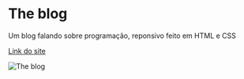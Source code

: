 # The blog

Um blog falando sobre programação, reponsivo feito em HTML e CSS 

[Link do site](https://codepen.io/jppaiao/pen/MWBboPR)

![The blog](https://user-images.githubusercontent.com/85517774/210918461-269d4991-41ac-4874-966f-0593ef94fca3.png)
